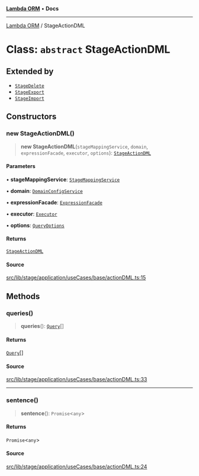 [**Lambda ORM**](../README.md) • **Docs**

***

[Lambda ORM](../README.md) / StageActionDML

# Class: `abstract` StageActionDML

## Extended by

- [`StageDelete`](StageDelete.md)
- [`StageExport`](StageExport.md)
- [`StageImport`](StageImport.md)

## Constructors

### new StageActionDML()

> **new StageActionDML**(`stageMappingService`, `domain`, `expressionFacade`, `executor`, `options`): [`StageActionDML`](StageActionDML.md)

#### Parameters

• **stageMappingService**: [`StageMappingService`](StageMappingService.md)

• **domain**: [`DomainConfigService`](DomainConfigService.md)

• **expressionFacade**: [`ExpressionFacade`](ExpressionFacade.md)

• **executor**: [`Executor`](../interfaces/Executor.md)

• **options**: [`QueryOptions`](../interfaces/QueryOptions.md)

#### Returns

[`StageActionDML`](StageActionDML.md)

#### Source

[src/lib/stage/application/useCases/base/actionDML.ts:15](https://github.com/lambda-orm/lambdaorm/blob/ae41e9f29a20e534dbb23bd57233d0aca1040204/src/lib/stage/application/useCases/base/actionDML.ts#L15)

## Methods

### queries()

> **queries**(): [`Query`](Query.md)[]

#### Returns

[`Query`](Query.md)[]

#### Source

[src/lib/stage/application/useCases/base/actionDML.ts:33](https://github.com/lambda-orm/lambdaorm/blob/ae41e9f29a20e534dbb23bd57233d0aca1040204/src/lib/stage/application/useCases/base/actionDML.ts#L33)

***

### sentence()

> **sentence**(): `Promise`\<`any`\>

#### Returns

`Promise`\<`any`\>

#### Source

[src/lib/stage/application/useCases/base/actionDML.ts:24](https://github.com/lambda-orm/lambdaorm/blob/ae41e9f29a20e534dbb23bd57233d0aca1040204/src/lib/stage/application/useCases/base/actionDML.ts#L24)
